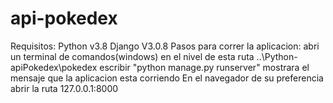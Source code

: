 # api-pokedex
Requisitos: Python v3.8
            Django V3.0.8
Pasos para correr la aplicacion:
 abri un terminal de comandos(windows) en el nivel de esta ruta ..\Python-apiPokedex\pokedex 
 escribir "python manage.py runserver"
 mostrara el mensaje que la aplicacion esta corriendo
 En el navegador de su preferencia abrir la ruta 127.0.0.1:8000

